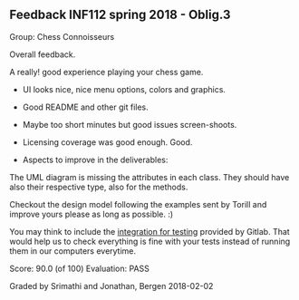 Feedback INF112 spring 2018 - Oblig.3
---

Group: Chess Connoisseurs

Overall feedback.

A really! good experience playing your chess game.

 - UI looks nice, nice menu options, colors and graphics.
 - Good README and other git files.
 - Maybe too short minutes but good issues screen-shoots.
 - Licensing coverage was good enough. Good.

- Aspects to improve in the deliverables:

The UML diagram is missing the attributes in each class.
They should have also their respective type, also for the methods.


Checkout the design model following the examples sent by Torill
and improve yours please as long as possible. :)

You may think to include the [integration for testing](https://about.gitlab.com/features/gitlab-ci-cd/)
provided by Gitlab. That would help us to check everything is fine with
your tests instead of running them in our computers everytime.

Score: 90.0 (of 100)
Evaluation: PASS

Graded by Srimathi and Jonathan, Bergen 2018-02-02